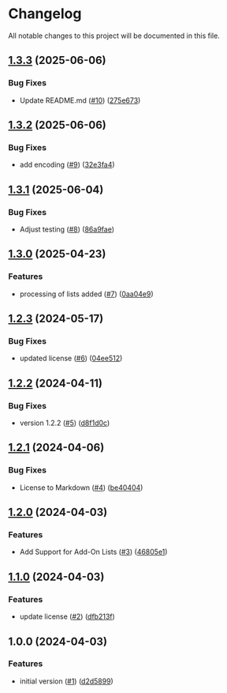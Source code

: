 # Changelog

All notable changes to this project will be documented in this file.

## [1.3.3](https://github.com/acai-consulting/terraform-aws-acf-core-configuration/compare/1.3.2...1.3.3) (2025-06-06)


### Bug Fixes

* Update README.md ([#10](https://github.com/acai-consulting/terraform-aws-acf-core-configuration/issues/10)) ([275e673](https://github.com/acai-consulting/terraform-aws-acf-core-configuration/commit/275e6730f8eaeb9c6713e30c7f795e3b789e1023))

## [1.3.2](https://github.com/acai-consulting/terraform-aws-acf-core-configuration/compare/1.3.1...1.3.2) (2025-06-06)


### Bug Fixes

* add encoding ([#9](https://github.com/acai-consulting/terraform-aws-acf-core-configuration/issues/9)) ([32e3fa4](https://github.com/acai-consulting/terraform-aws-acf-core-configuration/commit/32e3fa44c498620561482060e27f2fbff094e002))

## [1.3.1](https://github.com/acai-consulting/terraform-aws-acf-core-configuration/compare/1.3.0...1.3.1) (2025-06-04)


### Bug Fixes

* Adjust testing ([#8](https://github.com/acai-consulting/terraform-aws-acf-core-configuration/issues/8)) ([86a9fae](https://github.com/acai-consulting/terraform-aws-acf-core-configuration/commit/86a9fae95973f0dbc154325786489412dbf21dfa))

## [1.3.0](https://github.com/acai-consulting/terraform-aws-acf-core-configuration/compare/1.2.3...1.3.0) (2025-04-23)


### Features

* processing of lists added ([#7](https://github.com/acai-consulting/terraform-aws-acf-core-configuration/issues/7)) ([0aa04e9](https://github.com/acai-consulting/terraform-aws-acf-core-configuration/commit/0aa04e9aa9392b6f0a442e2df8834ee8a060c8f5))

## [1.2.3](https://github.com/acai-consulting/terraform-aws-acf-core-configuration/compare/1.2.2...1.2.3) (2024-05-17)


### Bug Fixes

* updated license  ([#6](https://github.com/acai-consulting/terraform-aws-acf-core-configuration/issues/6)) ([04ee512](https://github.com/acai-consulting/terraform-aws-acf-core-configuration/commit/04ee512b822a33075e7e130b35b29a2d73a6b0ba))

## [1.2.2](https://github.com/acai-consulting/terraform-aws-acf-core-configuration/compare/1.2.1...1.2.2) (2024-04-11)


### Bug Fixes

* version 1.2.2 ([#5](https://github.com/acai-consulting/terraform-aws-acf-core-configuration/issues/5)) ([d8f1d0c](https://github.com/acai-consulting/terraform-aws-acf-core-configuration/commit/d8f1d0c9c8d6580d74f2b8871b5a91fbbb820f8e))

## [1.2.1](https://github.com/acai-consulting/terraform-aws-acf-core-configuration/compare/1.2.0...1.2.1) (2024-04-06)


### Bug Fixes

* License to Markdown ([#4](https://github.com/acai-consulting/terraform-aws-acf-core-configuration/issues/4)) ([be40404](https://github.com/acai-consulting/terraform-aws-acf-core-configuration/commit/be40404455ca76078bcd0f40fb0743c8a38a1091))

## [1.2.0](https://github.com/acai-consulting/terraform-aws-acf-core-configuration/compare/1.1.0...1.2.0) (2024-04-03)


### Features

* Add Support for Add-On Lists ([#3](https://github.com/acai-consulting/terraform-aws-acf-core-configuration/issues/3)) ([46805e1](https://github.com/acai-consulting/terraform-aws-acf-core-configuration/commit/46805e1a550126c9f27fce05788c7ab5e1e6d16c))

## [1.1.0](https://github.com/acai-consulting/terraform-aws-acf-core-configuration/compare/1.0.0...1.1.0) (2024-04-03)


### Features

* update license ([#2](https://github.com/acai-consulting/terraform-aws-acf-core-configuration/issues/2)) ([dfb213f](https://github.com/acai-consulting/terraform-aws-acf-core-configuration/commit/dfb213fc4dc27177534db775aeb241746831d4b4))

## 1.0.0 (2024-04-03)


### Features

* initial version ([#1](https://github.com/acai-consulting/terraform-aws-acf-core-configuration/issues/1)) ([d2d5899](https://github.com/acai-consulting/terraform-aws-acf-core-configuration/commit/d2d5899c092d223f69c94339e40a44a2f87f2a71))
